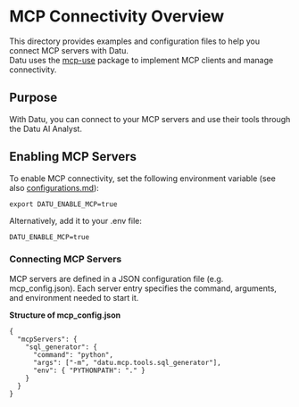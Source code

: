 # MCP Connectivity Overview

This directory provides examples and configuration files to help you connect MCP servers with Datu.\
Datu uses the [mcp-use](https://github.com/mcp-use/mcp-use) package to implement MCP clients and manage connectivity.

## Purpose

With Datu, you can connect to your MCP servers and use their tools through the Datu AI Analyst.

## Enabling MCP Servers

To enable MCP connectivity, set the following environment variable (see also [configurations.md](../../configurations/)):

```
export DATU_ENABLE_MCP=true
```

Alternatively, add it to your .env file:

```
DATU_ENABLE_MCP=true
```

### Connecting MCP Servers

MCP servers are defined in a JSON configuration file (e.g. mcp_config.json). Each server entry specifies the command, arguments, and environment needed to start it.

**Structure of mcp_config.json**

```
{
  "mcpServers": {
    "sql_generator": {
      "command": "python",
      "args": ["-m", "datu.mcp.tools.sql_generator"],
      "env": { "PYTHONPATH": "." }
    }
  }
}
```
